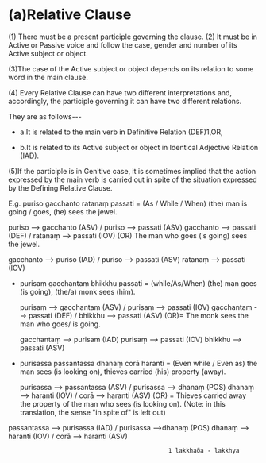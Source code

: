 # **(a)Relative Clause** 

(1) There must be a present participle governing the clause.
 (2) It must be in Active or Passive voice and follow the case, gender and 
number of its Active subject or object. 

(3)The case of the Active subject or object depends on its relation to some word 
in the main clause. 

(4) Every Relative Clause can have two different interpretations and, 
accordingly, the participle governing it can have two different relations. 

 They are as follows---    
- a.It is related to the main verb in Definitive Relation (DEF)1,OR, 
                                                 
 - b.It is related to its Active subject or object in Identical Adjective 
Relation (IAD). 

(5)If the participle is in Genitive case, it is sometimes implied that the  action expressed by the main verb is carried out in spite of the situation  expressed by the Defining Relative Clause. 

 E.g. puriso gacchanto ratanaṃ passati = (As / While / When)   (the) man is 
going / goes, (he) sees the jewel.

puriso  -->  gacchanto (ASV) / puriso     -->   passati (ASV) gacchanto       -->      passati (DEF)   / ratanaṃ      -->         passati (IOV) (OR) The man who goes (is going) sees the jewel. 

gacchanto   --> puriso (IAD) / puriso     -->     passati (ASV)  ratanaṃ    -->             passati (IOV) 
* purisaṃ gacchantaṃ bhikkhu passati = (while/As/When) (the) man goes (is  going), (the/a) monk sees (him).
  
  
   purisaṃ     -->   gacchantaṃ (ASV) / purisaṃ      -->   passati (IOV) gacchantaṃ    -->      passati (DEF) / bhikkhu      -->      passati (ASV) (OR)= The monk sees the man who goes/ is going. 

   gacchantaṃ  --> purisam (IAD) purisaṃ      -->     passati (IOV) bhikkhu    -->       passati (ASV) 
* purisassa passantassa dhanaṃ corā haranti = (Even while / Even as) the man  sees (is looking on), thieves carried (his) property (away). 
  
   purisassa --> passantassa (ASV) / purisassa --> dhanaṃ (POS) dhanaṃ --> haranti (IOV) /  corā  --> haranti (ASV) (OR) = Thieves carried away the property of the man who sees (is looking on). 
(Note: in this translation, the sense "in spite of" is left out) 

passantassa  --> purisassa (IAD) / purisassa  -->dhanaṃ (POS) dhanaṃ --> haranti (IOV) /  corā  --> haranti (ASV)



                                                 1 lakkhaõa - lakkhya  
